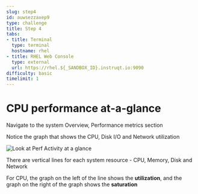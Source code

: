 ```yaml
---
slug: step4
id: auwsezzaxep9
type: challenge
title: Step 4
tabs:
- title: Terminal
  type: terminal
  hostname: rhel
- title: RHEL Web Console
  type: external
  url: https://rhel.${_SANDBOX_ID}.instruqt.io:9090
difficulty: basic
timelimit: 1
---
```

# CPU performance at-a-glance

Navigate to the system Overview, Performance metrics section

Notice the graph that shows the CPU, Disk I/O and Network utilization

![Look at Perf Activity at a glance](../assets/Perf_at_a_glance2.png)

There are vertical lines for each system resource - CPU, Memory, Disk and Network

For CPU, the graph on the left of the line shows the **utilization**, and the graph on the right of the graph shows the **saturation**
